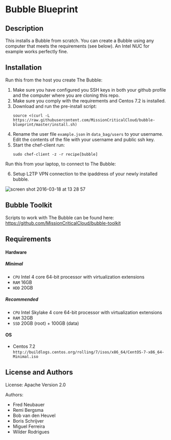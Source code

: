 # Bubble Blueprint

Description
------------
This installs a Bubble from scratch. You can create a Bubble using any computer that meets the requirements (see below). An Intel NUC for example works perfectly fine.

Installation
------------
Run this from the host you create The Bubble:

1. Make sure you have configured you SSH keys in both your github profile and the computer where you are cloning this repo.
2. Make sure you comply with the requirements and Centos 7.2 is installed.
3. Download and run the pre-install script:
   ```
   source <(curl -L https://raw.githubusercontent.com/MissionCriticalCloud/bubble-blueprint/master/install.sh)
   ```
4. Rename the user file `example.json` in `data_bag/users` to your username. Edit the contents of the file with your username and public ssh key.
5. Start the chef-client run:
   ```
   sudo chef-client -z -r recipe[bubble]
   ```

Run this from your laptop, to connect to The Bubble:

6. Setup L2TP VPN connection to the ipaddress of your newly installed bubble.

![screen shot 2016-03-18 at 13 28 57](https://cloud.githubusercontent.com/assets/1630096/13877811/68585b16-ed0d-11e5-9790-15ad2702f5a2.png)

Bubble Toolkit
-------------
Scripts to work with The Bubble can be found here: https://github.com/MissionCriticalCloud/bubble-toolkit

Requirements
------------

#### Hardware
##### Minimal
- `CPU` Intel 4 core 64-bit processor with virtualization extensions
- `RAM` 16GB
- `HDD` 20GB

##### Recommended
- `CPU` Intel Skylake 4 core 64-bit processor with virtualization extensions
- `RAM` 32GB
- `SSD` 20GB (root) + 100GB (data)

#### OS
- Centos 7.2 `http://buildlogs.centos.org/rolling/7/isos/x86_64/CentOS-7-x86_64-Minimal.iso`

License and Authors
-------------------
License: Apache Version 2.0

Authors:
* Fred Neubauer
* Remi Bergsma
* Bob van den Heuvel
* Boris Schrijver
* Miguel Ferreira
* Wilder Rodrigues
